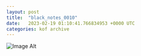 ```yaml
---
layout:	post
title:	"black_notes_0010"
date:	2023-02-19 01:10:41.766834953 +0000 UTC
categories:	kof archive
---
```


![Image Alt](https://k0f.github.io/assets/black_notes_0010.png)
